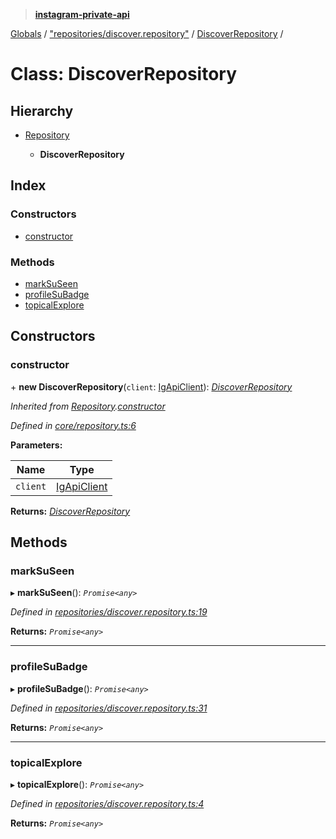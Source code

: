 > **[instagram-private-api](../README.md)**

[Globals](../README.md) / ["repositories/discover.repository"](../modules/_repositories_discover_repository_.md) / [DiscoverRepository](_repositories_discover_repository_.discoverrepository.md) /

# Class: DiscoverRepository

## Hierarchy

* [Repository](_core_repository_.repository.md)

  * **DiscoverRepository**

## Index

### Constructors

* [constructor](_repositories_discover_repository_.discoverrepository.md#constructor)

### Methods

* [markSuSeen](_repositories_discover_repository_.discoverrepository.md#marksuseen)
* [profileSuBadge](_repositories_discover_repository_.discoverrepository.md#profilesubadge)
* [topicalExplore](_repositories_discover_repository_.discoverrepository.md#topicalexplore)

## Constructors

###  constructor

\+ **new DiscoverRepository**(`client`: [IgApiClient](_core_client_.igapiclient.md)): *[DiscoverRepository](_repositories_discover_repository_.discoverrepository.md)*

*Inherited from [Repository](_core_repository_.repository.md).[constructor](_core_repository_.repository.md#constructor)*

*Defined in [core/repository.ts:6](https://github.com/dilame/instagram-private-api/blob/e9c516c/src/core/repository.ts#L6)*

**Parameters:**

Name | Type |
------ | ------ |
`client` | [IgApiClient](_core_client_.igapiclient.md) |

**Returns:** *[DiscoverRepository](_repositories_discover_repository_.discoverrepository.md)*

## Methods

###  markSuSeen

▸ **markSuSeen**(): *`Promise<any>`*

*Defined in [repositories/discover.repository.ts:19](https://github.com/dilame/instagram-private-api/blob/e9c516c/src/repositories/discover.repository.ts#L19)*

**Returns:** *`Promise<any>`*

___

###  profileSuBadge

▸ **profileSuBadge**(): *`Promise<any>`*

*Defined in [repositories/discover.repository.ts:31](https://github.com/dilame/instagram-private-api/blob/e9c516c/src/repositories/discover.repository.ts#L31)*

**Returns:** *`Promise<any>`*

___

###  topicalExplore

▸ **topicalExplore**(): *`Promise<any>`*

*Defined in [repositories/discover.repository.ts:4](https://github.com/dilame/instagram-private-api/blob/e9c516c/src/repositories/discover.repository.ts#L4)*

**Returns:** *`Promise<any>`*